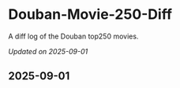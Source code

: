 # Douban-Movie-250-Diff

A diff log of the Douban top250 movies.

*Updated on 2025-09-01*

## 2025-09-01


